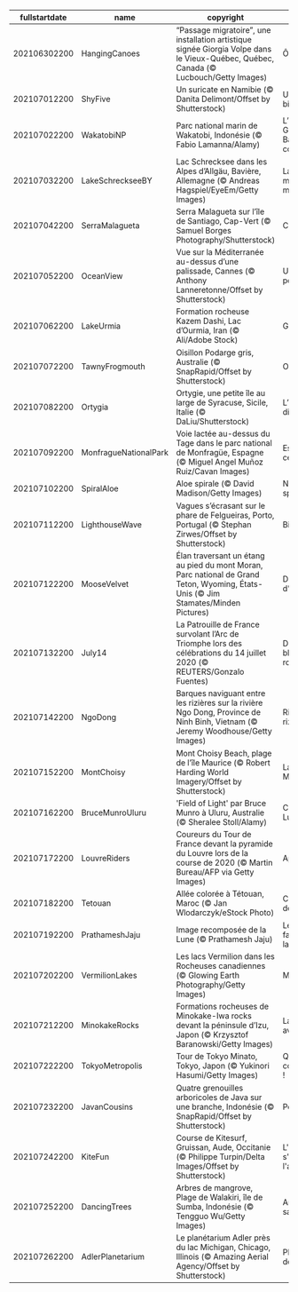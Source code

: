 |fullstartdate|name|copyright|title|image|
|--|--|--|--|--|
202106302200|HangingCanoes|“Passage migratoire”, une installation artistique signée Giorgia Volpe dans le Vieux-Québec, Québec, Canada (© Lucbouch/Getty Images)|Ô Canada !|![](/fr-FR/2021/07/202106302200HangingCanoes.jpg)|
202107012200|ShyFive|Un suricate en Namibie (© Danita Delimont/Offset by Shutterstock)|Une garde bien montée|![](/fr-FR/2021/07/202107012200ShyFive.jpg)|
202107022200|WakatobiNP|Parc national marin de Wakatobi, Indonésie (© Fabio Lamanna/Alamy)|L’autre Grande Barrière de corail|![](/fr-FR/2021/07/202107022200WakatobiNP.jpg)|
202107032200|LakeSchreckseeBY|Lac Schrecksee dans les Alpes d’Allgäu, Bavière, Allemagne (© Andreas Hagspiel/EyeEm/Getty Images)|Lac glacé mais bien mérité|![](/fr-FR/2021/07/202107032200LakeSchreckseeBY.jpg)|
202107042200|SerraMalagueta|Serra Malagueta sur l’île de Santiago, Cap-Vert (© Samuel Borges Photography/Shutterstock)|Coulée verte|![](/fr-FR/2021/07/202107042200SerraMalagueta.jpg)|
202107052200|OceanView|Vue sur la Méditerranée au-dessus d’une palissade, Cannes (© Anthony Lanneretonne/Offset by Shutterstock)|Un temps pour tout|![](/fr-FR/2021/07/202107052200OceanView.jpg)|
202107062200|LakeUrmia|Formation rocheuse Kazem Dashi, Lac d’Ourmia, Iran (© Ali/Adobe Stock)|Grand retour|![](/fr-FR/2021/07/202107062200LakeUrmia.jpg)|
202107072200|TawnyFrogmouth|Oisillon Podarge gris, Australie (© SnapRapid/Offset by Shutterstock)|Oiseau star|![](/fr-FR/2021/07/202107072200TawnyFrogmouth.jpg)|
202107082200|Ortygia|Ortygie, une petite île au large de Syracuse, Sicile, Italie (© DaLiu/Shutterstock)|L’île des dieux|![](/fr-FR/2021/07/202107082200Ortygia.jpg)|
202107092200|MonfragueNationalPark|Voie lactée au-dessus du Tage dans le parc national de Monfragüe, Espagne (© Miguel Angel Muñoz Ruiz/Cavan Images)|Espagne céleste|![](/fr-FR/2021/07/202107092200MonfragueNationalPark.jpg)|
202107102200|SpiralAloe|Aloe spirale (© David Madison/Getty Images)|Nature en spirale|![](/fr-FR/2021/07/202107102200SpiralAloe.jpg)|
202107112200|LighthouseWave|Vagues s’écrasant sur le phare de Felgueiras, Porto, Portugal (© Stephan Zirwes/Offset by Shutterstock)|Bien arrivé|![](/fr-FR/2021/07/202107112200LighthouseWave.jpg)|
202107122200|MooseVelvet|Élan traversant un étang au pied du mont Moran, Parc national de Grand Teton, Wyoming, États-Unis (© Jim Stamates/Minden Pictures)|Dans l’œil d’un artiste|![](/fr-FR/2021/07/202107122200MooseVelvet.jpg)|
202107132200|July14|La Patrouille de France survolant l’Arc de Triomphe lors des célébrations du 14 juillet 2020 (© REUTERS/Gonzalo Fuentes)|Du bleu, du blanc et du rouge|![](/fr-FR/2021/07/202107132200July14.jpg)|
202107142200|NgoDong|Barques naviguant entre les rizières sur la rivière Ngo Dong, Province de Ninh Binh, Vietnam (© Jeremy Woodhouse/Getty Images)|Rivière entre rizières|![](/fr-FR/2021/07/202107142200NgoDong.jpg)|
202107152200|MontChoisy|Mont Choisy Beach, plage de l’île Maurice (© Robert Harding World Imagery/Offset by Shutterstock)|La force de Maurice|![](/fr-FR/2021/07/202107152200MontChoisy.jpg)|
202107162200|BruceMunroUluru|'Field of Light' par Bruce Munro à Uluru, Australie (© Sheralee Stoll/Alamy)|Champ de Lumière|![](/fr-FR/2021/07/202107162200BruceMunroUluru.jpg)|
202107172200|LouvreRiders|Coureurs du Tour de France devant la pyramide du Louvre lors de la course de 2020 (© Martin Bureau/AFP via Getty Images)|Apothéose|![](/fr-FR/2021/07/202107172200LouvreRiders.jpg)|
202107182200|Tetouan|Allée colorée à Tétouan, Maroc (© Jan Wlodarczyk/eStock Photo)|Ce qu’il faut de couleur|![](/fr-FR/2021/07/202107182200Tetouan.jpg)|
202107192200|PrathameshJaju|Image recomposée de la Lune (© Prathamesh Jaju)|Les mille facettes de la Lune|![](/fr-FR/2021/07/202107192200PrathameshJaju.jpg)|
202107202200|VermilionLakes|Les lacs Vermilion dans les Rocheuses canadiennes (© Glowing Earth Photography/Getty Images)|Miroir du ciel|![](/fr-FR/2021/07/202107202200VermilionLakes.jpg)|
202107212200|MinokakeRocks|Formations rocheuses de Minokake-Iwa rocks devant la péninsule d’Izu, Japon (© Krzysztof Baranowski/Getty Images)|La plage avant les J.O|![](/fr-FR/2021/07/202107212200MinokakeRocks.jpg)|
202107222200|TokyoMetropolis|Tour de Tokyo  Minato, Tokyo, Japon (© Yukinori Hasumi/Getty Images)|Que les Jeux commencent !|![](/fr-FR/2021/07/202107222200TokyoMetropolis.jpg)|
202107232200|JavanCousins|Quatre grenouilles arboricoles de Java sur une branche, Indonésie (© SnapRapid/Offset by Shutterstock)|Perchés !|![](/fr-FR/2021/07/202107232200JavanCousins.jpg)|
202107242200|KiteFun|Course de Kitesurf, Gruissan, Aude, Occitanie (© Philippe Turpin/Delta Images/Offset by Shutterstock)|L'art de s'envoyer en l'air|![](/fr-FR/2021/07/202107242200KiteFun.jpg)|
202107252200|DancingTrees|Arbres de mangrove, Plage de Walakiri, île de Sumba, Indonésie (© Tengguo Wu/Getty Images)|Arbres sauveurs|![](/fr-FR/2021/07/202107252200DancingTrees.jpg)|
202107262200|AdlerPlanetarium|Le planétarium Adler près du lac Michigan, Chicago, Illinois (© Amazing Aerial Agency/Offset by Shutterstock)|Plus près des étoiles|![](/fr-FR/2021/07/202107262200AdlerPlanetarium.jpg)|
